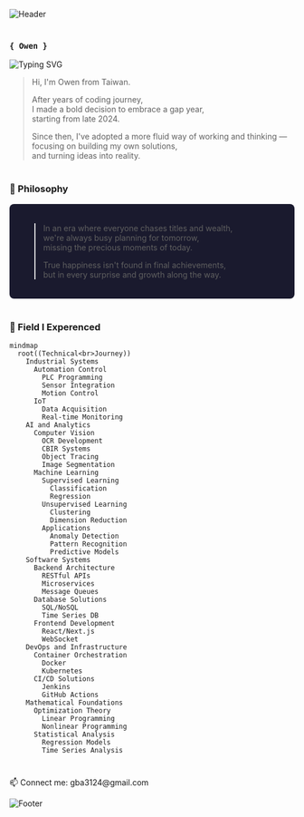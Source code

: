 ![Header](https://capsule-render.vercel.app/api?type=cylinder&color=0:1a1a2e,40:16213E,70:2C3E50,100:34495E&height=200&section=header&text=Welcome%20Here%20🌌&fontSize=70&animation=twinkling&desc=There's%20a%20reason%20you%20found%20me%20in%20this%20vast%20universe&descAlignY=75&fontColor=E0E0E0)

<div style="margin: 40px 0">

### `{ Owen }` 
![Typing SVG](https://readme-typing-svg.herokuapp.com?font=Fira+Code&pause=500&duration=2000&color=7A28F7&random=false&width=435&lines=System+Architect+Design;Mensa+Member;AI/SW+Engineer;Human)

> Hi, I'm Owen from Taiwan.  
>  
> After years of coding journey,  
> I made a bold decision to embrace a gap year,  
> starting from late 2024.  
>   
> Since then, I've adopted a more fluid way of working and thinking —  
> focusing on building my own solutions,  
> and turning ideas into reality.  

<div style="margin: 40px 0">

### 💭 Philosophy

<div style="padding: 20px; border-radius: 8px; background-color: #1a1a2e; color: #E0E0E0">

> In an era where everyone chases titles and wealth,  
> we're always busy planning for tomorrow,  
> missing the precious moments of today.  
>   
> True happiness isn't found in final achievements,  
> but in every surprise and growth along the way.  

</div>
</div>

### 🎯 Field I Experenced

```mermaid
mindmap
  root((Technical<br>Journey))
    Industrial Systems
      Automation Control
        PLC Programming
        Sensor Integration
        Motion Control
      IoT
        Data Acquisition
        Real-time Monitoring
    AI and Analytics
      Computer Vision
        OCR Development
        CBIR Systems
        Object Tracing
        Image Segmentation
      Machine Learning
        Supervised Learning
          Classification
          Regression
        Unsupervised Learning
          Clustering
          Dimension Reduction
        Applications
          Anomaly Detection
          Pattern Recognition
          Predictive Models
    Software Systems
      Backend Architecture
        RESTful APIs
        Microservices
        Message Queues
      Database Solutions
        SQL/NoSQL
        Time Series DB
      Frontend Development
        React/Next.js
        WebSocket
    DevOps and Infrastructure
      Container Orchestration
        Docker
        Kubernetes
      CI/CD Solutions
        Jenkins
        GitHub Actions
    Mathematical Foundations
      Optimization Theory
        Linear Programming
        Nonlinear Programming
      Statistical Analysis
        Regression Models
        Time Series Analysis
```

</div> <div style="margin: 30px 0">
📫 Connect me: gba3124@gmail.com

![Footer](https://capsule-render.vercel.app/api?type=waving&color=0:1a1a2e,40:16213E,70:2C3E50,100:34495E&height=100&section=footer)
